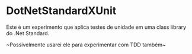 # DotNetStandardXUnit
Este é um experimento que aplica testes de unidade em uma class library do .Net Standard.

~Possivelmente usarei ele para experimentar com TDD também~
